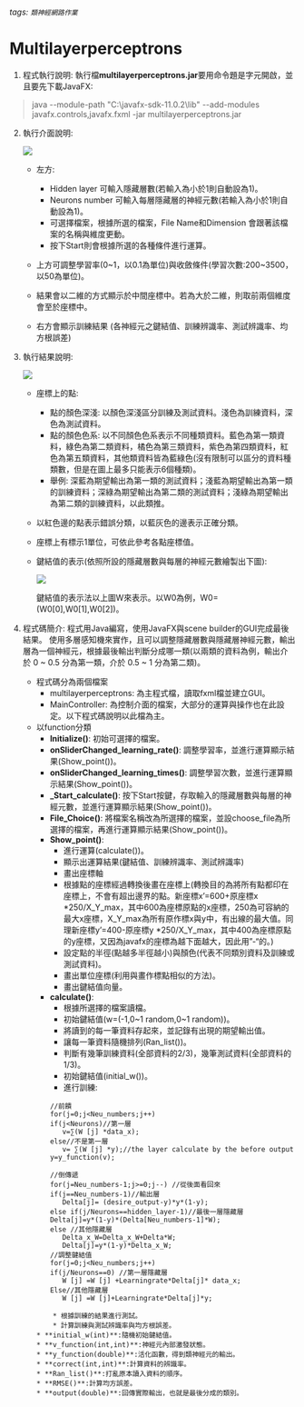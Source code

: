 ###### tags: `類神經網路作業`
# Multilayerperceptrons

1. 程式執行說明:
   執行檔**multilayerperceptrons.jar**要用命令題是字元開啟，並且要先下載JavaFX:
>    java --module-path "C:\javafx-sdk-11.0.2\lib" --add-modules javafx.controls,javafx.fxml -jar multilayerperceptrons.jar
   
2. 執行介面說明:

   ![](https://i.imgur.com/IPlXyG1.png)

    * 左方:
        * Hidden layer 可輸入隱藏層數(若輸入為小於1則自動設為1)。
        * Neurons number 可輸入每層隱藏層的神經元數(若輸入為小於1則自動設為1)。
        * 可選擇檔案，根據所選的檔案，File Name和Dimension 會跟著該檔案的名稱與維度更動。
        * 按下Start則會根據所選的各種條件進行運算。

    * 上方可調整學習率(0~1，以0.1為單位)與收斂條件(學習次數:200~3500，以50為單位)。
    * 結果會以二維的方式顯示於中間座標中。若為大於二維，則取前兩個維度會至於座標中。
    * 右方會顯示訓練結果 (各神經元之鍵結值、訓練辨識率、測試辨識率、均方根誤差)


3. 執行結果說明:

   ![](https://i.imgur.com/QqX92c7.png)
    * 座標上的點:
        * 點的顏色深淺:
          以顏色深淺區分訓練及測試資料。淺色為訓練資料，深色為測試資料。
        * 點的顏色色系:
          以不同顏色色系表示不同種類資料。藍色為第一類資料，綠色為第二類資料，橘色為第三類資料，紫色為第四類資料，紅色為第五類資料，其他類資料皆為藍綠色(沒有限制可以區分的資料種類數，但是在圖上最多只能表示6個種類)。
        * 舉例:
          深藍為期望輸出為第一類的測試資料；淺藍為期望輸出為第一類的訓練資料；深綠為期望輸出為第二類的測試資料；淺綠為期望輸出為第二類的訓練資料，以此類推。
    * 以紅色邊的點表示錯誤分類，以藍灰色的邊表示正確分類。
    * 座標上有標示1單位，可依此參考各點座標值。
    * 鍵結值的表示(依照所設的隱藏層數與每層的神經元數繪製出下圖):

      ![](https://i.imgur.com/V2fRF6J.png)

      鍵結值的表示法以上圖W來表示。以W0為例，W0=(W0[0],W0[1],W0[2])。


4. 程式碼簡介:
   程式用Java編寫，使用JavaFX與scene builder的GUI完成最後結果。 使用多層感知機來實作，且可以調整隱藏層數與隱藏層神經元數，輸出層為一個神經元，根據最後輸出判斷分成哪一類(以兩類的資料為例，輸出介於 0 ~ 0.5 分為第一類，介於 0.5 ~ 1 分為第二類)。
    * 程式碼分為兩個檔案
        * multilayerperceptrons: 為主程式檔，讀取fxml檔並建立GUI。
        * MainController: 為控制介面的檔案，大部分的運算與操作也在此設定。以下程式碼說明以此檔為主。	
    * 以function分類
    	* **Initialize()**: 初始可選擇的檔案。	
    	* **onSliderChanged_learning_rate()**: 調整學習率，並進行運算顯示結果(Show_point())。
        * **onSliderChanged_learning_times()**: 調整學習次數，並進行運算顯示結果(Show_point())。
        * **_Start_calculate()**: 按下Start按鍵，存取輸入的隱藏層數與每層的神經元數，並進行運算顯示結果(Show_point())。
        * **File_Choice()**: 將檔案名稱改為所選擇的檔案，並設choose_file為所選擇的檔案，再進行運算顯示結果(Show_point())。
        * **Show_point()**:
            * 進行運算(calculate())。
            * 顯示出運算結果(鍵結值、訓練辨識率、測試辨識率)
            * 畫出座標軸
            * 根據點的座標經過轉換後畫在座標上(轉換目的為將所有點都印在座標上，不會有超出邊界的點。新座標x’=600+原座標x *250/X_Y_max，其中600為座標原點的x座標，250為可容納的最大x座標，X_Y_max為所有原作標x與y中，有出線的最大值。同理新座標y’=400-原座標y *250/X_Y_max，其中400為座標原點的y座標，又因為javafx的座標為越下面越大，因此用”-“的。)
            * 設定點的半徑(點越多半徑越小)與顏色(代表不同類別資料及訓練或測試資料)。
            * 畫出單位座標(利用與畫作標點相似的方法)。
            * 畫出鍵結值向量。
        * **calculate()**:
            * 根據所選擇的檔案讀檔。
            * 初始鍵結值(w=(-1,0~1 random,0~1 random))。
            * 將讀到的每一筆資料存起來，並記錄有出現的期望輸出值。
            * 讓每一筆資料隨機排列(Ran_list())。
            * 判斷有幾筆訓練資料(全部資料的2/3)，幾筆測試資料(全部資料的1/3)。
            *  初始鍵結值(initial_w())。
            *  進行訓練:
           	 ```
		    //前饋
		    for(j=0;j<Neu_numbers;j++)
			if(j<Neurons)//第一層
			    v=∑(W [j] *data_x);
			else//不是第一層
				v= ∑(W [j] *y);//the layer calculate by the before output	
			 y=y_function(v);

		    //倒傳遞
		    for(j=Neu_numbers-1;j>=0;j--) //從後面看回來
			if(j==Neu_numbers-1)//輸出層
			    Delta[j]= (desire_output-y)*y*(1-y);
			else if(j/Neurons==hidden_layer-1)//最後一層隱藏層					
			Delta[j]=y*(1-y)*(Delta[Neu_numbers-1]*W);
			else //其他隱藏層
			    Delta_x_W=Delta_x_W+Delta*W;
			    Delta[j]=y*(1-y)*Delta_x_W;
		    //調整鍵結值
		    for(j=0;j<Neu_numbers;j++)
			if(j/Neurons==0) //第一層隱藏層
			    W [j] =W [j] +Learningrate*Delta[j]* data_x;
			Else//其他隱藏層
			    W [j] =W [j]+Learningrate*Delta[j]*y;
		```
            * 根據訓練的結果進行測試。
            * 計算訓練與測試辨識率與均方根誤差。
	    * **initial_w(int)**:隨機初始鍵結值。
        * **v_function(int,int)**:神經元內部激發狀態。
        * **y_function(double)**:活化函數，得到類神經元的輸出。
        * **correct(int,int)**:計算資料的辨識率。
        * **Ran_list()**:打亂原本讀入資料的順序。
        * **RMSE()**:計算均方誤差。
        * **output(double)**:回傳實際輸出，也就是最後分成的類別。




